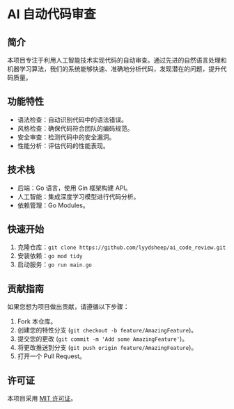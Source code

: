 # AI 自动代码审查

## 简介
本项目专注于利用人工智能技术实现代码的自动审查。通过先进的自然语言处理和机器学习算法，我们的系统能够快速、准确地分析代码，发现潜在的问题，提升代码质量。

## 功能特性
- 语法检查：自动识别代码中的语法错误。
- 风格检查：确保代码符合团队的编码规范。
- 安全审查：检测代码中的安全漏洞。
- 性能分析：评估代码的性能表现。

## 技术栈
- 后端：Go 语言，使用 Gin 框架构建 API。
- 人工智能：集成深度学习模型进行代码分析。
- 依赖管理：Go Modules。

## 快速开始
1. 克隆仓库：`git clone https://github.com/lyydsheep/ai_code_review.git`
2. 安装依赖：`go mod tidy`
3. 启动服务：`go run main.go`

## 贡献指南
如果您想为项目做出贡献，请遵循以下步骤：
1. Fork 本仓库。
2. 创建您的特性分支 (`git checkout -b feature/AmazingFeature`)。
3. 提交您的更改 (`git commit -m 'Add some AmazingFeature'`)。
4. 将更改推送到分支 (`git push origin feature/AmazingFeature`)。
5. 打开一个 Pull Request。

## 许可证
本项目采用 [MIT 许可证](LICENSE)。